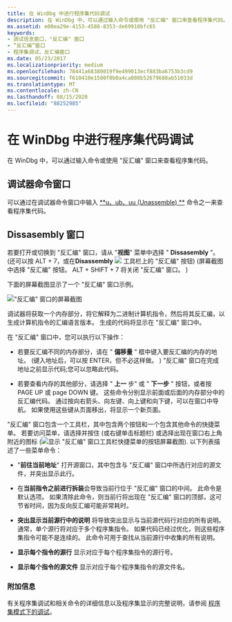 ```yaml
---
title: 在 WinDbg 中进行程序集代码调试
description: 在 WinDbg 中，可以通过输入命令或使用 "反汇编" 窗口来查看程序集代码。
ms.assetid: e00ea29e-4153-4588-8353-de69910bfc65
keywords:
- 调试信息窗口，"反汇编" 窗口
- “反汇编”窗口
- 程序集调试，反汇编窗口
ms.date: 05/23/2017
ms.localizationpriority: medium
ms.openlocfilehash: 78441a68380019f9e499013ecf883ba6753b3cd9
ms.sourcegitcommit: f610410e1500f0b0a4ca008b52679688ab51033d
ms.translationtype: MT
ms.contentlocale: zh-CN
ms.lasthandoff: 08/15/2020
ms.locfileid: "88252985"
---
```

# <a name="assembly-code-debugging-in-windbg"></a>在 WinDbg 中进行程序集代码调试


在 WinDbg 中，可以通过输入命令或使用 "反汇编" 窗口来查看程序集代码。

## <a name="span-iddebugger_command_windowspanspan-iddebugger_command_windowspanspan-iddebugger_command_windowspandebugger-command-window"></a><span id="Debugger_Command_Window"></span><span id="debugger_command_window"></span><span id="DEBUGGER_COMMAND_WINDOW"></span>调试器命令窗口


可以通过在调试器命令窗口中输入 [**u、ub、uu (Unassemble) **](u--unassemble-.md) 命令之一来查看程序集代码。

## <a name="span-idddk_disassembly_window_dbgspanspan-idddk_disassembly_window_dbgspandissasembly-window"></a><span id="ddk_disassembly_window_dbg"></span><span id="DDK_DISASSEMBLY_WINDOW_DBG"></span>Dissasembly 窗口


若要打开或切换到 "反汇编" 窗口，请从 "**视图**" 菜单中选择 " **Dissasembly** "。  (还可以按 ALT + 7，或在**Disassembly** ![ ](images/tbdisasm2.png) 工具栏上的 "反汇编" 按钮)  (屏幕截图中选择 "反汇编" 按钮。 ALT + SHIFT + 7 将关闭 "反汇编" 窗口。 ) 

下面的屏幕截图显示了一个 "反汇编" 窗口示例。

!["反汇编" 窗口的屏幕截图](images/window-disassembly.png)

调试器将获取一个内存部分，将它解释为二进制计算机指令，然后将其反汇编，以生成计算机指令的汇编语言版本。 生成的代码将显示在 "反汇编" 窗口中。

在 "反汇编" 窗口中，您可以执行以下操作：

-   若要反汇编不同的内存部分，请在 " **偏移量** " 框中键入要反汇编的内存的地址。  (键入地址后，可以按 ENTER，但不必这样做。 ) "反汇编" 窗口在完成地址之前显示代码;您可以忽略此代码。

-   若要查看内存的其他部分，请选择 " **上一** 步" 或 " **下一步** " 按钮，或者按 PAGE UP 或 page DOWN 键。 这些命令分别显示前面或后面的内存部分中的反汇编代码。 通过按向右箭头、向左键、向上键和向下键，可以在窗口中导航。 如果使用这些键从页面移出，将显示一个新页面。

"反汇编" 窗口包含一个工具栏，其中包含两个按钮和一个包含其他命令的快捷菜单。 若要访问菜单，请选择并按住 (或右键单击标题栏) 或选择出现在窗口右上角附近的图标 (![显示 "反汇编" 窗口工具栏快捷菜单的按钮屏幕截图](images/tbdisasm2.png)). 以下列表描述了一些菜单命令：

-   "**前往当前地址**" 打开源窗口，其中包含与 "反汇编" 窗口中所选行对应的源文件，并突出显示此行。

-   在**当前指令之前进行拆装**会导致当前行位于 "反汇编" 窗口的中间。 此命令是默认选项。 如果清除此命令，则当前行将出现在 "反汇编" 窗口的顶部，这可节省时间，因为反向反汇编可能非常耗时。

-   **突出显示当前源行中的说明** 将导致突出显示与当前源代码行对应的所有说明。 通常，单个源行将对应于多个程序集指令。 如果代码已经过优化，则这些程序集指令可能不是连续的。 此命令可用于查找从当前源行中收集的所有说明。

-   **显示每个指令的源行** 显示对应于每个程序集指令的源行号。

-   **显示每个指令的源文件** 显示对应于每个程序集指令的源文件名。

### <a name="span-idadditional_informationspanspan-idadditional_informationspanadditional-information"></a><span id="additional_information"></span><span id="ADDITIONAL_INFORMATION"></span>附加信息

有关程序集调试和相关命令的详细信息以及程序集显示的完整说明，请参阅 [程序集模式下的调试](debugging-in-assembly-mode.md)。

 

 





